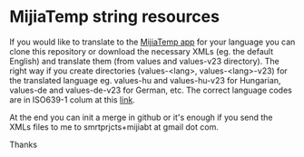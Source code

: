 # MijiaTemp string resources

If you would like to translate to the [MijiaTemp app](https://play.google.com/store/apps/details?id=com.smrtprjcts.mijiabt) for your language you can clone this repository or download the necessary XMLs (eg. the default English) and translate them (from values and values-v23 directory). 
The right way if you create directories (values-\<lang\>, values-\<lang\>-v23) for the translated language eg. values-hu and values-hu-v23 for Hungarian, values-de and values-de-v23 for German, etc.
The correct language codes are in ISO639-1 colum at this [link](http://www.loc.gov/standards/iso639-2/php/code_list.php).
  
At the end you can init a merge in github or it's enough if you send the XMLs files to me to smrtprjcts+mijiabt at gmail dot com.

Thanks
